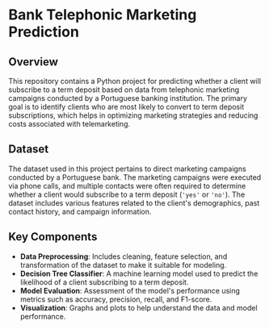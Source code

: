 
# Bank Telephonic Marketing Prediction

## Overview

This repository contains a Python project for predicting whether a client will subscribe to a term deposit based on data from telephonic marketing campaigns conducted by a Portuguese banking institution. The primary goal is to identify clients who are most likely to convert to term deposit subscriptions, which helps in optimizing marketing strategies and reducing costs associated with telemarketing.

## Dataset

The dataset used in this project pertains to direct marketing campaigns conducted by a Portuguese bank. The marketing campaigns were executed via phone calls, and multiple contacts were often required to determine whether a client would subscribe to a term deposit (`'yes'` or `'no'`). The dataset includes various features related to the client's demographics, past contact history, and campaign information.

## Key Components

- **Data Preprocessing**: Includes cleaning, feature selection, and transformation of the dataset to make it suitable for modeling.
- **Decision Tree Classifier**: A machine learning model used to predict the likelihood of a client subscribing to a term deposit.
- **Model Evaluation**: Assessment of the model's performance using metrics such as accuracy, precision, recall, and F1-score.
- **Visualization**: Graphs and plots to help understand the data and model performance.

